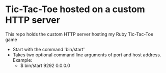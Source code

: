Tic-Tac-Toe hosted on a custom HTTP server
===========

This repo holds the custom HTTP server hosting my Ruby Tic-Tac-Toe game
* Start with the command 'bin/start'
* Takes two optional command line arguments of port and host address. Example:
    *  $ bin/start 9292 0.0.0.0

